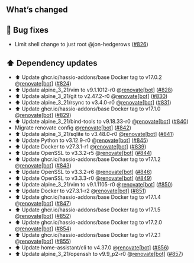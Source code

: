 ## What’s changed

## 🐛 Bug fixes

- Limit shell change to just root @jon-hedgerows ([#826](https://github.com/hassio-addons/addon-ssh/pull/826))

## ⬆️ Dependency updates

- ⬆️ Update ghcr.io/hassio-addons/base Docker tag to v17.0.2 @[renovate[bot]](https://github.com/apps/renovate) ([#824](https://github.com/hassio-addons/addon-ssh/pull/824))
- ⬆️ Update alpine_3_21/vim to v9.1.1012-r0 @[renovate[bot]](https://github.com/apps/renovate) ([#828](https://github.com/hassio-addons/addon-ssh/pull/828))
- ⬆️ Update alpine_3_21/git to v2.47.2-r0 @[renovate[bot]](https://github.com/apps/renovate) ([#830](https://github.com/hassio-addons/addon-ssh/pull/830))
- ⬆️ Update alpine_3_21/rsync to v3.4.0-r0 @[renovate[bot]](https://github.com/apps/renovate) ([#831](https://github.com/hassio-addons/addon-ssh/pull/831))
- ⬆️ Update ghcr.io/hassio-addons/base Docker tag to v17.1.0 @[renovate[bot]](https://github.com/apps/renovate) ([#829](https://github.com/hassio-addons/addon-ssh/pull/829))
- ⬆️ Update alpine_3_21/bind-tools to v9.18.33-r0 @[renovate[bot]](https://github.com/apps/renovate) ([#840](https://github.com/hassio-addons/addon-ssh/pull/840))
- Migrate renovate config @[renovate[bot]](https://github.com/apps/renovate) ([#842](https://github.com/hassio-addons/addon-ssh/pull/842))
- ⬆️ Update alpine_3_21/sqlite to v3.48.0-r0 @[renovate[bot]](https://github.com/apps/renovate) ([#841](https://github.com/hassio-addons/addon-ssh/pull/841))
- ⬆️ Update Python to v3.12.9-r0 @[renovate[bot]](https://github.com/apps/renovate) ([#845](https://github.com/hassio-addons/addon-ssh/pull/845))
- ⬆️ Update Docker to v27.3.1-r1 @[renovate[bot]](https://github.com/apps/renovate) ([#839](https://github.com/hassio-addons/addon-ssh/pull/839))
- ⬆️ Update OpenSSL to v3.3.2-r5 @[renovate[bot]](https://github.com/apps/renovate) ([#844](https://github.com/hassio-addons/addon-ssh/pull/844))
- ⬆️ Update ghcr.io/hassio-addons/base Docker tag to v17.1.2 @[renovate[bot]](https://github.com/apps/renovate) ([#843](https://github.com/hassio-addons/addon-ssh/pull/843))
- ⬆️ Update OpenSSL to v3.3.2-r6 @[renovate[bot]](https://github.com/apps/renovate) ([#846](https://github.com/hassio-addons/addon-ssh/pull/846))
- ⬆️ Update OpenSSL to v3.3.3-r0 @[renovate[bot]](https://github.com/apps/renovate) ([#849](https://github.com/hassio-addons/addon-ssh/pull/849))
- ⬆️ Update alpine_3_21/vim to v9.1.1105-r0 @[renovate[bot]](https://github.com/apps/renovate) ([#850](https://github.com/hassio-addons/addon-ssh/pull/850))
- ⬆️ Update Docker to v27.3.1-r2 @[renovate[bot]](https://github.com/apps/renovate) ([#851](https://github.com/hassio-addons/addon-ssh/pull/851))
- ⬆️ Update ghcr.io/hassio-addons/base Docker tag to v17.1.4 @[renovate[bot]](https://github.com/apps/renovate) ([#847](https://github.com/hassio-addons/addon-ssh/pull/847))
- ⬆️ Update ghcr.io/hassio-addons/base Docker tag to v17.1.5 @[renovate[bot]](https://github.com/apps/renovate) ([#852](https://github.com/hassio-addons/addon-ssh/pull/852))
- ⬆️ Update ghcr.io/hassio-addons/base Docker tag to v17.2.0 @[renovate[bot]](https://github.com/apps/renovate) ([#854](https://github.com/hassio-addons/addon-ssh/pull/854))
- ⬆️ Update ghcr.io/hassio-addons/base Docker tag to v17.2.1 @[renovate[bot]](https://github.com/apps/renovate) ([#855](https://github.com/hassio-addons/addon-ssh/pull/855))
- ⬆️ Update home-assistant/cli to v4.37.0 @[renovate[bot]](https://github.com/apps/renovate) ([#856](https://github.com/hassio-addons/addon-ssh/pull/856))
- ⬆️ Update alpine_3_21/openssh to v9.9_p2-r0 @[renovate[bot]](https://github.com/apps/renovate) ([#857](https://github.com/hassio-addons/addon-ssh/pull/857))
